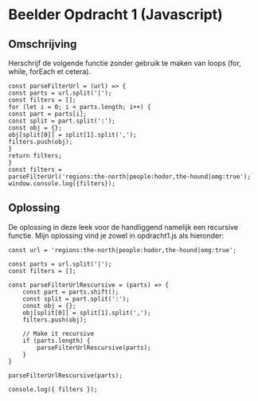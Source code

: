 # Beelder Opdracht 1 (Javascript)

## Omschrijving

Herschrijf de volgende functie zonder gebruik te maken
van loops (for, while, forEach et cetera).

```
const parseFilterUrl = (url) => {
const parts = url.split('|');
const filters = [];
for (let i = 0; i < parts.length; i++) {
const part = parts[i];
const split = part.split(':');
const obj = {};
obj[split[0]] = split[1].split(',');
filters.push(obj);
}
return filters;
}
const filters =
parseFilterUrl('regions:the-north|people:hodor,the-hound|omg:true');
window.console.log({filters});
```

## Oplossing

De oplossing in deze leek voor de handliggend namelijk een recursive functie. Mijn oplossing vind je zowel in opdracht1.js als hieronder:

```
const url = 'regions:the-north|people:hodor,the-hound|omg:true';

const parts = url.split('|');
const filters = [];

const parseFilterUrlRescursive = (parts) => {
    const part = parts.shift();
    const split = part.split(':');
    const obj = {};
    obj[split[0]] = split[1].split(',');
    filters.push(obj);

    // Make it recursive
    if (parts.length) {
        parseFilterUrlRescursive(parts);
    }
}

parseFilterUrlRescursive(parts);

console.log({ filters });
```


